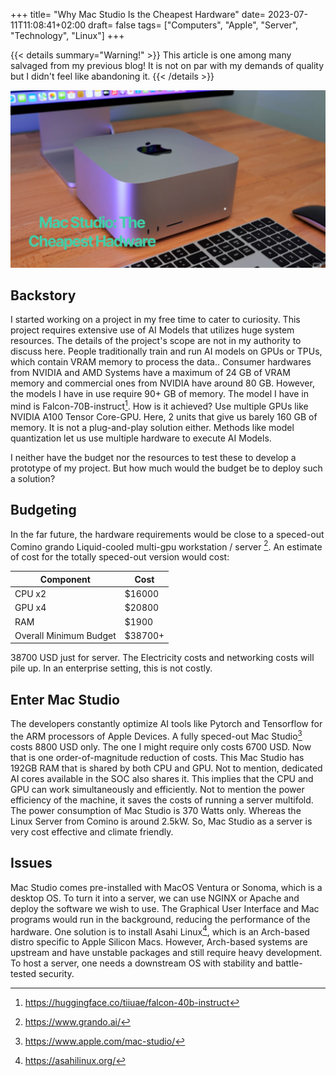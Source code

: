 +++
title= "Why Mac Studio Is the Cheapest Hardware"
date= 2023-07-11T11:08:41+02:00
draft= false
tags= ["Computers", "Apple", "Server", "Technology", "Linux"]
+++

{{< details summary="Warning!" >}}
This article is one among many salvaged from my previous blog! It is not on par with my demands of quality but I didn't feel like abandoning it.
{{< /details >}}

![](https://github.com/abalajiksh/gifabxyz/raw/main/mac-studio.png)

## Backstory

I started working on a project in my free time to cater to curiosity. This project requires extensive use of AI Models that utilizes huge system resources. The details of the project's scope are not in my authority to discuss here. People traditionally train and run AI models on GPUs or TPUs, which contain VRAM memory to process the data.. Consumer hardwares from NVIDIA and AMD Systems have a maximum of 24 GB of VRAM memory and commercial ones from NVIDIA have around 80 GB. However, the models I have in use require 90+ GB of memory. The model I have in mind is Falcon-70B-instruct[^1]. How is it achieved? Use multiple GPUs like NVIDIA A100 Tensor Core-GPU. Here, 2 units that give us barely 160 GB of memory. It is not a plug-and-play solution either. Methods like model quantization let us use multiple hardware to execute AI Models. 

I neither have the budget nor the resources to test these to develop a prototype of my project. But how much would the budget be to deploy such a solution?

## Budgeting

In the far future, the hardware requirements would be close to a speced-out Comino grando Liquid-cooled multi-gpu workstation / server [^2]. An estimate of cost for the totally speced-out version would cost:

| Component              | Cost    |
|------------------------|---------|
| CPU x2                 | $16000  |
| GPU x4                 | $20800  |
| RAM                    | $1900   |
| Overall Minimum Budget | $38700+ |

38700 USD just for server. The Electricity costs and networking costs will pile up. In an enterprise setting, this is not costly.

## Enter Mac Studio

The developers constantly optimize AI tools like Pytorch and Tensorflow for the ARM processors of Apple Devices. A fully speced-out Mac Studio[^3] costs 8800 USD only. The one I might require only costs 6700 USD. Now that is one order-of-magnitude reduction of costs. This Mac Studio has 192GB RAM that is shared by both CPU and GPU. Not to mention, dedicated AI cores available in the SOC also shares it. This implies that the CPU and GPU can work simultaneously and efficiently. Not to mention the power efficiency of the machine, it saves the costs of running a server multifold. The power consumption of Mac Studio is 370 Watts only. Whereas the Linux Server from Comino is around 2.5kW. So, Mac Studio as a server is very cost effective and climate friendly.

## Issues

Mac Studio comes pre-installed with MacOS Ventura or Sonoma, which is a desktop OS. To turn it into a server, we can use NGINX or Apache and deploy the software we wish to use. The Graphical User Interface and Mac programs would run in the background, reducing the performance of the hardware. One solution is to install Asahi Linux[^4], which is an Arch-based distro specific to Apple Silicon Macs. However, Arch-based systems are upstream and have unstable packages and still require heavy development. To host a server, one needs a downstream OS with stability and battle-tested security.


[^1]: https://huggingface.co/tiiuae/falcon-40b-instruct
[^2]: https://www.grando.ai/
[^3]: https://www.apple.com/mac-studio/
[^4]: https://asahilinux.org/